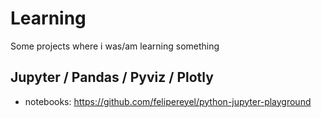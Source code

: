 # Learning
Some projects where i was/am learning something

## Jupyter / Pandas / Pyviz / Plotly
- notebooks: https://github.com/felipereyel/python-jupyter-playground
